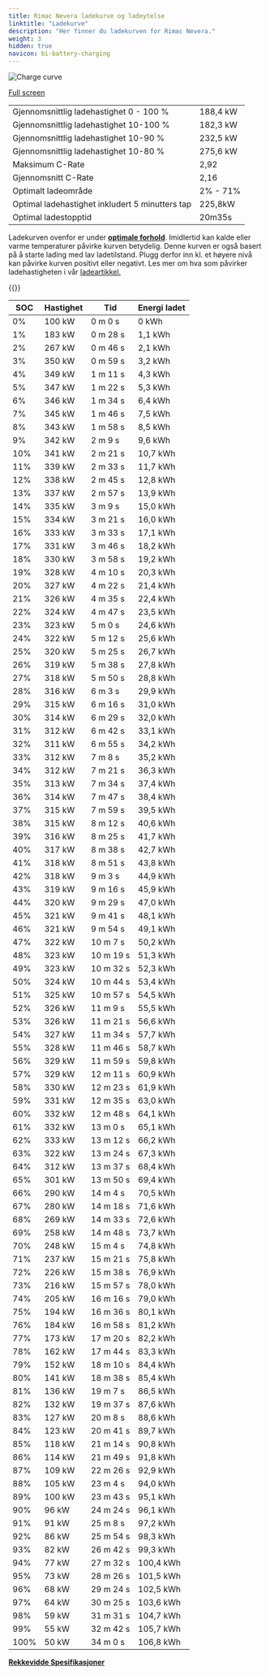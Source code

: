 ```yaml
---
title: Rimac Nevera ladekurve og ladeytelse
linktitle: "Ladekurve"
description: "Her finner du ladekurven for Rimac Nevera."
weight: 3
hidden: true
navicon: bi-battery-charging
---
```

<!-- markdownlint-disable MD033 -->
<img src="../chargingcurve.svg" alt="Charge curve" class="img-fluid">

[Full screen](../chargingcurve.svg)


<table class="table table-striped border">
<tbody>
<tr>
<td>Gjennomsnittlig ladehastighet 0 - 100 %</td><td>188,4 kW</td>
</tr>
<tr>
<td>Gjennomsnittlig ladehastighet 10-100 %</td><td>182,3 kW</td>
</tr>
<tr>
<td>Gjennomsnittlig ladehastighet 10-90 %</td><td>232,5 kW</td>
</tr>
<tr>
<td>Gjennomsnittlig ladehastighet 10-80 %</td><td>275,6 kW</td>
</tr>
<tr>
<td>Maksimum C-Rate</td><td>2,92</td>
</tr>
<tr>
<td>Gjennomsnitt C-Rate</td><td>2,16</td>
</tr>
<tr>
<td>Optimalt ladeområde</td><td>2% - 71%</td>
</tr>
<tr>
<td>Optimal ladehastighet inkludert 5 minutters tap</td><td>225,8kW</td>
</tr>
<tr>
<td>Optimal ladestopptid</td><td>20m35s</td>
</tr>
</tbody>
</table>


Ladekurven ovenfor er under **[optimale forhold](../../../../../technology/battery/charging/#temperatur)**. Imidlertid kan kalde eller varme temperaturer påvirke kurven betydelig. Denne kurven er også basert på å starte lading med lav ladetilstand. Plugg derfor inn kl. et høyere nivå kan påvirke kurven positivt eller negativt. Les mer om hva som påvirker ladehastigheten i vår [ladeartikkel.](../../../../../technology/battery/charging/)


{{<evkxdisplayaddarticle />}}
<table class="table table-striped border">
<thead>
<tr><th>SOC</th><th>Hastighet</th><th>Tid</th><th>Energi ladet</th></tr>
</thead>
<tbody>
<tr>
<td>0%</td><td>100 kW</td><td> 0 m 0 s </td><td>0 kWh </td>
</tr>
<tr>
<td>1%</td><td>183 kW</td><td> 0 m 28 s </td><td>1,1 kWh </td>
</tr>
<tr>
<td>2%</td><td>267 kW</td><td> 0 m 46 s </td><td>2,1 kWh </td>
</tr>
<tr>
<td>3%</td><td>350 kW</td><td> 0 m 59 s </td><td>3,2 kWh </td>
</tr>
<tr>
<td>4%</td><td>349 kW</td><td> 1 m 11 s </td><td>4,3 kWh </td>
</tr>
<tr>
<td>5%</td><td>347 kW</td><td> 1 m 22 s </td><td>5,3 kWh </td>
</tr>
<tr>
<td>6%</td><td>346 kW</td><td> 1 m 34 s </td><td>6,4 kWh </td>
</tr>
<tr>
<td>7%</td><td>345 kW</td><td> 1 m 46 s </td><td>7,5 kWh </td>
</tr>
<tr>
<td>8%</td><td>343 kW</td><td> 1 m 58 s </td><td>8,5 kWh </td>
</tr>
<tr>
<td>9%</td><td>342 kW</td><td> 2 m 9 s </td><td>9,6 kWh </td>
</tr>
<tr>
<td>10%</td><td>341 kW</td><td> 2 m 21 s </td><td>10,7 kWh </td>
</tr>
<tr>
<td>11%</td><td>339 kW</td><td> 2 m 33 s </td><td>11,7 kWh </td>
</tr>
<tr>
<td>12%</td><td>338 kW</td><td> 2 m 45 s </td><td>12,8 kWh </td>
</tr>
<tr>
<td>13%</td><td>337 kW</td><td> 2 m 57 s </td><td>13,9 kWh </td>
</tr>
<tr>
<td>14%</td><td>335 kW</td><td> 3 m 9 s </td><td>15,0 kWh </td>
</tr>
<tr>
<td>15%</td><td>334 kW</td><td> 3 m 21 s </td><td>16,0 kWh </td>
</tr>
<tr>
<td>16%</td><td>333 kW</td><td> 3 m 33 s </td><td>17,1 kWh </td>
</tr>
<tr>
<td>17%</td><td>331 kW</td><td> 3 m 46 s </td><td>18,2 kWh </td>
</tr>
<tr>
<td>18%</td><td>330 kW</td><td> 3 m 58 s </td><td>19,2 kWh </td>
</tr>
<tr>
<td>19%</td><td>328 kW</td><td> 4 m 10 s </td><td>20,3 kWh </td>
</tr>
<tr>
<td>20%</td><td>327 kW</td><td> 4 m 22 s </td><td>21,4 kWh </td>
</tr>
<tr>
<td>21%</td><td>326 kW</td><td> 4 m 35 s </td><td>22,4 kWh </td>
</tr>
<tr>
<td>22%</td><td>324 kW</td><td> 4 m 47 s </td><td>23,5 kWh </td>
</tr>
<tr>
<td>23%</td><td>323 kW</td><td> 5 m 0 s </td><td>24,6 kWh </td>
</tr>
<tr>
<td>24%</td><td>322 kW</td><td> 5 m 12 s </td><td>25,6 kWh </td>
</tr>
<tr>
<td>25%</td><td>320 kW</td><td> 5 m 25 s </td><td>26,7 kWh </td>
</tr>
<tr>
<td>26%</td><td>319 kW</td><td> 5 m 38 s </td><td>27,8 kWh </td>
</tr>
<tr>
<td>27%</td><td>318 kW</td><td> 5 m 50 s </td><td>28,8 kWh </td>
</tr>
<tr>
<td>28%</td><td>316 kW</td><td> 6 m 3 s </td><td>29,9 kWh </td>
</tr>
<tr>
<td>29%</td><td>315 kW</td><td> 6 m 16 s </td><td>31,0 kWh </td>
</tr>
<tr>
<td>30%</td><td>314 kW</td><td> 6 m 29 s </td><td>32,0 kWh </td>
</tr>
<tr>
<td>31%</td><td>312 kW</td><td> 6 m 42 s </td><td>33,1 kWh </td>
</tr>
<tr>
<td>32%</td><td>311 kW</td><td> 6 m 55 s </td><td>34,2 kWh </td>
</tr>
<tr>
<td>33%</td><td>312 kW</td><td> 7 m 8 s </td><td>35,2 kWh </td>
</tr>
<tr>
<td>34%</td><td>312 kW</td><td> 7 m 21 s </td><td>36,3 kWh </td>
</tr>
<tr>
<td>35%</td><td>313 kW</td><td> 7 m 34 s </td><td>37,4 kWh </td>
</tr>
<tr>
<td>36%</td><td>314 kW</td><td> 7 m 47 s </td><td>38,4 kWh </td>
</tr>
<tr>
<td>37%</td><td>315 kW</td><td> 7 m 59 s </td><td>39,5 kWh </td>
</tr>
<tr>
<td>38%</td><td>315 kW</td><td> 8 m 12 s </td><td>40,6 kWh </td>
</tr>
<tr>
<td>39%</td><td>316 kW</td><td> 8 m 25 s </td><td>41,7 kWh </td>
</tr>
<tr>
<td>40%</td><td>317 kW</td><td> 8 m 38 s </td><td>42,7 kWh </td>
</tr>
<tr>
<td>41%</td><td>318 kW</td><td> 8 m 51 s </td><td>43,8 kWh </td>
</tr>
<tr>
<td>42%</td><td>318 kW</td><td> 9 m 3 s </td><td>44,9 kWh </td>
</tr>
<tr>
<td>43%</td><td>319 kW</td><td> 9 m 16 s </td><td>45,9 kWh </td>
</tr>
<tr>
<td>44%</td><td>320 kW</td><td> 9 m 29 s </td><td>47,0 kWh </td>
</tr>
<tr>
<td>45%</td><td>321 kW</td><td> 9 m 41 s </td><td>48,1 kWh </td>
</tr>
<tr>
<td>46%</td><td>321 kW</td><td> 9 m 54 s </td><td>49,1 kWh </td>
</tr>
<tr>
<td>47%</td><td>322 kW</td><td> 10 m 7 s </td><td>50,2 kWh </td>
</tr>
<tr>
<td>48%</td><td>323 kW</td><td> 10 m 19 s </td><td>51,3 kWh </td>
</tr>
<tr>
<td>49%</td><td>323 kW</td><td> 10 m 32 s </td><td>52,3 kWh </td>
</tr>
<tr>
<td>50%</td><td>324 kW</td><td> 10 m 44 s </td><td>53,4 kWh </td>
</tr>
<tr>
<td>51%</td><td>325 kW</td><td> 10 m 57 s </td><td>54,5 kWh </td>
</tr>
<tr>
<td>52%</td><td>326 kW</td><td> 11 m 9 s </td><td>55,5 kWh </td>
</tr>
<tr>
<td>53%</td><td>326 kW</td><td> 11 m 21 s </td><td>56,6 kWh </td>
</tr>
<tr>
<td>54%</td><td>327 kW</td><td> 11 m 34 s </td><td>57,7 kWh </td>
</tr>
<tr>
<td>55%</td><td>328 kW</td><td> 11 m 46 s </td><td>58,7 kWh </td>
</tr>
<tr>
<td>56%</td><td>329 kW</td><td> 11 m 59 s </td><td>59,8 kWh </td>
</tr>
<tr>
<td>57%</td><td>329 kW</td><td> 12 m 11 s </td><td>60,9 kWh </td>
</tr>
<tr>
<td>58%</td><td>330 kW</td><td> 12 m 23 s </td><td>61,9 kWh </td>
</tr>
<tr>
<td>59%</td><td>331 kW</td><td> 12 m 35 s </td><td>63,0 kWh </td>
</tr>
<tr>
<td>60%</td><td>332 kW</td><td> 12 m 48 s </td><td>64,1 kWh </td>
</tr>
<tr>
<td>61%</td><td>332 kW</td><td> 13 m 0 s </td><td>65,1 kWh </td>
</tr>
<tr>
<td>62%</td><td>333 kW</td><td> 13 m 12 s </td><td>66,2 kWh </td>
</tr>
<tr>
<td>63%</td><td>322 kW</td><td> 13 m 24 s </td><td>67,3 kWh </td>
</tr>
<tr>
<td>64%</td><td>312 kW</td><td> 13 m 37 s </td><td>68,4 kWh </td>
</tr>
<tr>
<td>65%</td><td>301 kW</td><td> 13 m 50 s </td><td>69,4 kWh </td>
</tr>
<tr>
<td>66%</td><td>290 kW</td><td> 14 m 4 s </td><td>70,5 kWh </td>
</tr>
<tr>
<td>67%</td><td>280 kW</td><td> 14 m 18 s </td><td>71,6 kWh </td>
</tr>
<tr>
<td>68%</td><td>269 kW</td><td> 14 m 33 s </td><td>72,6 kWh </td>
</tr>
<tr>
<td>69%</td><td>258 kW</td><td> 14 m 48 s </td><td>73,7 kWh </td>
</tr>
<tr>
<td>70%</td><td>248 kW</td><td> 15 m 4 s </td><td>74,8 kWh </td>
</tr>
<tr>
<td>71%</td><td>237 kW</td><td> 15 m 21 s </td><td>75,8 kWh </td>
</tr>
<tr>
<td>72%</td><td>226 kW</td><td> 15 m 38 s </td><td>76,9 kWh </td>
</tr>
<tr>
<td>73%</td><td>216 kW</td><td> 15 m 57 s </td><td>78,0 kWh </td>
</tr>
<tr>
<td>74%</td><td>205 kW</td><td> 16 m 16 s </td><td>79,0 kWh </td>
</tr>
<tr>
<td>75%</td><td>194 kW</td><td> 16 m 36 s </td><td>80,1 kWh </td>
</tr>
<tr>
<td>76%</td><td>184 kW</td><td> 16 m 58 s </td><td>81,2 kWh </td>
</tr>
<tr>
<td>77%</td><td>173 kW</td><td> 17 m 20 s </td><td>82,2 kWh </td>
</tr>
<tr>
<td>78%</td><td>162 kW</td><td> 17 m 44 s </td><td>83,3 kWh </td>
</tr>
<tr>
<td>79%</td><td>152 kW</td><td> 18 m 10 s </td><td>84,4 kWh </td>
</tr>
<tr>
<td>80%</td><td>141 kW</td><td> 18 m 38 s </td><td>85,4 kWh </td>
</tr>
<tr>
<td>81%</td><td>136 kW</td><td> 19 m 7 s </td><td>86,5 kWh </td>
</tr>
<tr>
<td>82%</td><td>132 kW</td><td> 19 m 37 s </td><td>87,6 kWh </td>
</tr>
<tr>
<td>83%</td><td>127 kW</td><td> 20 m 8 s </td><td>88,6 kWh </td>
</tr>
<tr>
<td>84%</td><td>123 kW</td><td> 20 m 41 s </td><td>89,7 kWh </td>
</tr>
<tr>
<td>85%</td><td>118 kW</td><td> 21 m 14 s </td><td>90,8 kWh </td>
</tr>
<tr>
<td>86%</td><td>114 kW</td><td> 21 m 49 s </td><td>91,8 kWh </td>
</tr>
<tr>
<td>87%</td><td>109 kW</td><td> 22 m 26 s </td><td>92,9 kWh </td>
</tr>
<tr>
<td>88%</td><td>105 kW</td><td> 23 m 4 s </td><td>94,0 kWh </td>
</tr>
<tr>
<td>89%</td><td>100 kW</td><td> 23 m 43 s </td><td>95,1 kWh </td>
</tr>
<tr>
<td>90%</td><td>96 kW</td><td> 24 m 24 s </td><td>96,1 kWh </td>
</tr>
<tr>
<td>91%</td><td>91 kW</td><td> 25 m 8 s </td><td>97,2 kWh </td>
</tr>
<tr>
<td>92%</td><td>86 kW</td><td> 25 m 54 s </td><td>98,3 kWh </td>
</tr>
<tr>
<td>93%</td><td>82 kW</td><td> 26 m 42 s </td><td>99,3 kWh </td>
</tr>
<tr>
<td>94%</td><td>77 kW</td><td> 27 m 32 s </td><td>100,4 kWh </td>
</tr>
<tr>
<td>95%</td><td>73 kW</td><td> 28 m 26 s </td><td>101,5 kWh </td>
</tr>
<tr>
<td>96%</td><td>68 kW</td><td> 29 m 24 s </td><td>102,5 kWh </td>
</tr>
<tr>
<td>97%</td><td>64 kW</td><td> 30 m 25 s </td><td>103,6 kWh </td>
</tr>
<tr>
<td>98%</td><td>59 kW</td><td> 31 m 31 s </td><td>104,7 kWh </td>
</tr>
<tr>
<td>99%</td><td>55 kW</td><td> 32 m 42 s </td><td>105,7 kWh </td>
</tr>
<tr>
<td>100%</td><td>50 kW</td><td> 34 m 0 s </td><td>106,8 kWh </td>
</tr>
</tbody>
</table>

<div class="mt-3 mb-3">
<a href="../rangeandconsumption/" class="text-decoration-none text-black">
<strong><i class="bi-arrow-left"></i> Rekkevidde </strong>
</a>
<a href="../specifications/" class="text-decoration-none text-black float-end">
<strong>Spesifikasjoner <i class="bi-arrow-right"></i></strong>
</a>
</div>
